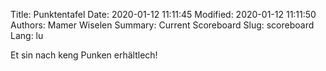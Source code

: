 Title: Punktentafel
Date: 2020-01-12 11:11:45
Modified: 2020-01-12 11:11:50
Authors: Mamer Wiselen
Summary: Current Scoreboard
Slug: scoreboard
Lang: lu


Et sin nach keng Punken erhältlech!
